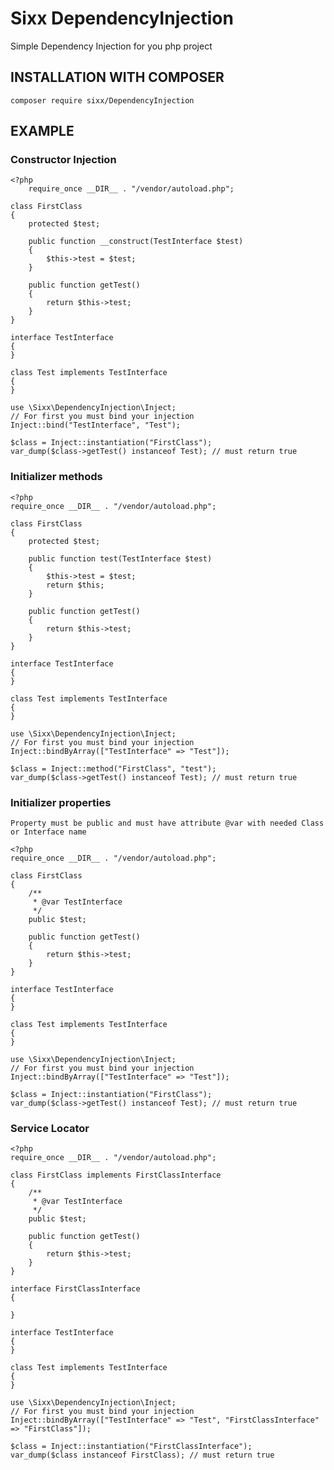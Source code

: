 # Sixx DependencyInjection 
 Simple Dependency Injection for you php project
 
## INSTALLATION WITH COMPOSER
 
 `composer require sixx/DependencyInjection`
 
## EXAMPLE

### Constructor Injection
    <?php
        require_once __DIR__ . "/vendor/autoload.php";
        
    class FirstClass
    {
        protected $test;

        public function __construct(TestInterface $test)
        {
            $this->test = $test;
        }

        public function getTest()
        {
            return $this->test;
        }
    }

    interface TestInterface
    {
    }

    class Test implements TestInterface
    {
    }

    use \Sixx\DependencyInjection\Inject;
    // For first you must bind your injection
    Inject::bind("TestInterface", "Test");

    $class = Inject::instantiation("FirstClass");
    var_dump($class->getTest() instanceof Test); // must return true
### Initializer methods
    <?php
    require_once __DIR__ . "/vendor/autoload.php";
    
    class FirstClass
    {
        protected $test;
    
        public function test(TestInterface $test)
        {
            $this->test = $test;
            return $this;
        }
    
        public function getTest()
        {
            return $this->test;
        }
    }
    
    interface TestInterface
    {
    }
    
    class Test implements TestInterface
    {
    }
    
    use \Sixx\DependencyInjection\Inject;
    // For first you must bind your injection
    Inject::bindByArray(["TestInterface" => "Test"]);
    
    $class = Inject::method("FirstClass", "test");
    var_dump($class->getTest() instanceof Test); // must return true
### Initializer properties
`Property must be public and must have attribute @var with needed Class or Interface name`
    
    <?php
    require_once __DIR__ . "/vendor/autoload.php";
    
    class FirstClass
    {
        /**
         * @var TestInterface
         */
        public $test;
    
        public function getTest()
        {
            return $this->test;
        }
    }
    
    interface TestInterface
    {
    }
    
    class Test implements TestInterface
    {
    }
    
    use \Sixx\DependencyInjection\Inject;
    // For first you must bind your injection
    Inject::bindByArray(["TestInterface" => "Test"]);
    
    $class = Inject::instantiation("FirstClass");
    var_dump($class->getTest() instanceof Test); // must return true
### Service Locator
    <?php
    require_once __DIR__ . "/vendor/autoload.php";
    
    class FirstClass implements FirstClassInterface
    {
        /**
         * @var TestInterface
         */
        public $test;
    
        public function getTest()
        {
            return $this->test;
        }
    }
    
    interface FirstClassInterface
    {
    
    }
    
    interface TestInterface
    {
    }
    
    class Test implements TestInterface
    {
    }
    
    use \Sixx\DependencyInjection\Inject;
    // For first you must bind your injection
    Inject::bindByArray(["TestInterface" => "Test", "FirstClassInterface" => "FirstClass"]);
    
    $class = Inject::instantiation("FirstClassInterface");
    var_dump($class instanceof FirstClass); // must return true